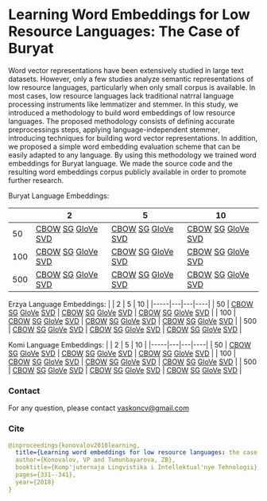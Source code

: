 # Learning Word Embeddings for Low Resource Languages: The Case of Buryat

Word vector representations have been extensively studied in large text datasets. However, only a few studies analyze semantic representations of low resource languages, particularly when only small corpus is available. In most cases, low resource languages lack traditional natгral language processing instruments like lemmatizer and stemmer. In this study, we introduced  a methodology to build word embeddings of low resource languages. The proposed  methodology consists of defining accurate preprocessings steps, applying language-independent stemmer, introducing techniques for building word vector representations. In addition, we proposed a simple word embedding evaluation scheme that can be easily adapted to any language. By using this methodology we trained word embeddings for Buryat language. We made the source code and the resulting word embeddings corpus publicly available in order to promote further research.

Buryat Language Embeddings:

|     | 2                                                                                                                                                                                                                                                                             | 5                                                                                                                                                                                                                                                                             | 10                                                                                                                                                                                                                                                                           |
|-----|-------------------------------------------------------------------------------------------------------------------------------------------------------------------------------------------------------------------------------------------------------------------------------|-------------------------------------------------------------------------------------------------------------------------------------------------------------------------------------------------------------------------------------------------------------------------------|------------------------------------------------------------------------------------------------------------------------------------------------------------------------------------------------------------------------------------------------------------------------------|
| 50  | [CBOW](https://drive.google.com/file/d/1Q4rkxYSYKR9SWgMcuv5HJDYCaA7oPcKu/view?usp=sharing) [SG](https://drive.google.com/file/d/1HmX-UOQMwmkQkno8FxWWiZzlH8Pcnbyo/view?usp=sharing) [GloVe](https://drive.google.com/file/d/1VZ4jKjWSTRd5UAmO0z4kzPn6AdWWgzUS/view?usp=sharing) [SVD](https://drive.google.com/file/d/1l1VI0bf3o4MF1KNSHctYSL_8PA_uFO0y/view?usp=sharing) | [CBOW](https://drive.google.com/file/d/1xelSd02x9YNELZWHSHgX1SNgfRe4LSE5/view?usp=sharing) [SG](https://drive.google.com/file/d/1MnrDX_RyOUryI_lF9kM17o3SujMx4ksa/view?usp=sharing) [GloVe](https://drive.google.com/file/d/1LwU-Pkha-L436IHBNZuxmKK1j4fv0KRs/view?usp=sharing) [SVD](https://drive.google.com/file/d/1s7mdkNA_dKpJm24RiuHoq7iLNFvS5z9k/view?usp=sharing) | [CBOW](https://drive.google.com/file/d/1QYB-CETgoSYG1AJQ3GDf33X8s9yXnskz/view?usp=sharing) [SG](https://drive.google.com/file/d/1x6fHXPa_hbvxj0GODrKTdIZ5H4tvNH1O/view?usp=sharing) [GloVe](https://drive.google.com/file/d/1s38-fuGKL9C1aqLtsuih37MaZzHtxcz1/view?usp=sharing) [SVD](https://drive.google.com/file/d/1yGuhDRKDMcNyTN4im7oTKV15K9LoKJKN/view?usp=sharing) | 
| 100 | [CBOW](https://drive.google.com/file/d/1Q_hiXiVT8g4F-1VTIjUApCMp5LkyVEbd/view?usp=sharing) [SG](https://drive.google.com/file/d/12EbPKDmgfZxqiU-9uKuFvCzMKKzYWzJg/view?usp=sharing) [GloVe](https://drive.google.com/file/d/1diTwqbaJw-dPAaotW__dRXRK1Nm-tJP3/view?usp=sharing) [SVD](https://drive.google.com/file/d/17iPeYo55ZFdjEPur0BrNsfvYjqhzV1VU/view?usp=sharing) | [CBOW](https://drive.google.com/file/d/1n0dOJmH2T5_BnoqdW7iq9evWBjqgWtLZ/view?usp=sharing) [SG](https://drive.google.com/file/d/1Haw0QtoYCS-IpI0sK_z5C_bMRDNDU3WN/view?usp=sharing) [GloVe](https://drive.google.com/file/d/1pYQh1gJRCzxVeGgsI38CL_jSmLxHb4fm/view?usp=sharing) [SVD](https://drive.google.com/file/d/1h0AszI53Xwky9YWFW2E2ySo_rC3D-_47/view?usp=sharing) | [CBOW](https://drive.google.com/file/d/1wzokNZmx_XuNO3mJz-ktgpq9fyqQc6FM/view?usp=sharing) [SG](https://drive.google.com/file/d/1gs0fRn2jeyxslBIlC9eVbA2CX2BTTqGe/view?usp=sharing) [GloVe](https://drive.google.com/file/d/1cw36a4QbiGURNv2WuxZs3pSfRKGU5taf/view?usp=sharing) [SVD](https://drive.google.com/file/d/1_D8Gl2iwkIMDWFCwCCpOpeIfpAaw9yjr/view?usp=sharing) |
| 500 | [CBOW](https://drive.google.com/file/d/16JWYVrY2vQcULGA2qZskT8aT0nKANAp3/view?usp=sharing) [SG](https://drive.google.com/file/d/1ESgS1st-nvDMRusHT-REhk-RY8E3cD2u/view?usp=sharing) [GloVe](https://drive.google.com/file/d/1ZrjzjKvMJP-vX_zOe_ZHEnZtRDSyfePy/view?usp=sharing) [SVD](https://drive.google.com/file/d/1mpO6ulO1ECI6y6odzJllLLII0PukvgFh/view?usp=sharing) | [CBOW](https://drive.google.com/file/d/1cOIdvq7fhxm5oaXkJtnXOyIVfPnL39rP/view?usp=sharing) [SG](https://drive.google.com/file/d/1cVJUkoOxaKz0uUvQ-8fTX1n_aLw_GzwE/view?usp=sharing) [GloVe](https://drive.google.com/file/d/1Pwq4_AergO0DaDuwTp9KjJPkoYNxZENv/view?usp=sharing) [SVD](https://drive.google.com/file/d/1hBGSMYsH9GT09omiYNq2rUYIJg-FcuTd/view?usp=sharing) | [CBOW](https://drive.google.com/file/d/1lHcxqEylCJSbUnYX-J3M_dLKcC40tT_f/view?usp=sharing) [SG](https://drive.google.com/file/d/1txM_TbMgggo4duknnkDw6b0YsxIoxNY0/view?usp=sharing) [GloVe](https://drive.google.com/file/d/1zGgjRXjUdbLw6ZRwc_mLKviPYhG2bQ0j/view?usp=sharing) [SVD](https://drive.google.com/file/d/1aE1FXqVkr38kax5-BEYfJwaUnP0bJ_uT/view?usp=sharing) |


Erzya Language Embeddings:
 |     | 2 | 5 | 10 |
 |-----|---|---|----|
 | 50  | [CBOW](https://drive.google.com/file/d/1X9auxKoq5BUftpHD42DRo_pzRq_NCR8A/view?usp=sharing) [SG](https://drive.google.com/file/d/1sMvJLClfGMentAoJhGT4XVlQo5ZItINC/view?usp=sharing) [GloVe](https://drive.google.com/file/d/1w5i-Dq8hTYgV5aKKU4mXcXcdk0gVwk8u/view?usp=sharing) [SVD](https://drive.google.com/file/d/12cuO3knIWC-T0ZhxLCHDOnLpZ3Im3Zua/view?usp=sharing) | [CBOW](https://drive.google.com/file/d/1NenfnFKfZIQwFeBaZ8pXY424S-PaUC0f/view?usp=sharing) [SG](https://drive.google.com/file/d/1Jv9goGYhVF4fNSMIiyIzG8X-YwD_0Cv_/view?usp=sharing) [GloVe](https://drive.google.com/file/d/1tC-7S7NhexRLAjuaXhFxPzgB0XHWK6HA/view?usp=sharing) [SVD](https://drive.google.com/file/d/1PPz2CLdXFLIql9cFWLiQV7wF2XQdzDIY/view?usp=sharing) | [CBOW](https://drive.google.com/file/d/1_uwp5t-NQitFzIDce3z1UFTYdraQVZ2O/view?usp=sharing) [SG](https://drive.google.com/file/d/12SM61_ZVyPBFxvgJRaN-w-0L_Q1T2rfi/view?usp=sharing) [GloVe](https://drive.google.com/file/d/1VA3qUMKtQ7WHgVxnhQ__QrPrsrdzWPSv/view?usp=sharing) [SVD](https://drive.google.com/file/d/1XtHkrJYjUyDxrtJ8Y2kHdy0J1hgdtGnJ/view?usp=sharing) |
 | 100 | [CBOW](https://drive.google.com/file/d/127G2725ljRfuOfaOAXehNzmivDms2O-7/view?usp=sharing) [SG](https://drive.google.com/file/d/1Scv8lI_Om7rlbToakpNv1FjAeqxbaXr6/view?usp=sharing) [GloVe](https://drive.google.com/file/d/1Jjo4LhIMUtqnbCtP5ANpnnTsuG6pln3S/view?usp=sharing) [SVD](https://drive.google.com/file/d/1cPooC0Y70YI8pUNxipDCwsQU783wHBNn/view?usp=sharing) | [CBOW](https://drive.google.com/file/d/1nATPUN8PfuchrueNNcT6N2X1JGv4Eg58/view?usp=sharing) [SG](https://drive.google.com/file/d/1Af6Tk23up0CKAXRy_JJuLeyQgJC_w9uS/view?usp=sharing) [GloVe](https://drive.google.com/file/d/1ZCVPnz2o_mgvh_Ej2ELCjIEIPlj2kssB/view?usp=sharing) [SVD](https://drive.google.com/file/d/1IDlENdR7c_fgX3s1ZkMiCydEkEiz0Q7o/view?usp=sharing) | [CBOW](https://drive.google.com/file/d/1yfRDbiHqNHrdjGn2kjMjuZzzxnrLV_Qg/view?usp=sharing) [SG](https://drive.google.com/file/d/1wDYylOiacOFlJrA7UHDepCqFLVi_4tuK/view?usp=sharing) [GloVe](https://drive.google.com/file/d/1EgF4XLnHygvMlwwNBit1gNt-O-mywBx1/view?usp=sharing) [SVD](https://drive.google.com/file/d/1ChZyXLSrkJj81qly9bYAWA6mFG-S4dpy/view?usp=sharing) |
 | 500 | [CBOW](https://drive.google.com/file/d/1oGBgB_2c8LqmajYQsjNC4cgA-npzsP_J/view?usp=sharing) [SG](https://drive.google.com/file/d/1zkUDbZQzrs3LOS4leWp9GaJH2NDA48n9/view?usp=sharing) [GloVe](https://drive.google.com/file/d/1z4vt7UxAvwC8Grc9evB2A0F5QlAWXV5P/view?usp=sharing) [SVD](https://drive.google.com/file/d/1-m0toMAT-_GBSEP5DVKXuY2aB-FED9-y/view?usp=sharing) | [CBOW](https://drive.google.com/file/d/12oUl5-6PcJ0fgdjzKZLImIlqodltR2_d/view?usp=sharing) [SG](https://drive.google.com/file/d/1f6Gbs2KBfBDgGiWMl0A93nVMPdymSvsi/view?usp=sharing) [GloVe](https://drive.google.com/file/d/1HV0z3yqFlUh4J8Mx8WV_vi9BeqM0jjiF/view?usp=sharing) [SVD](https://drive.google.com/file/d/1W8khbw1qZY8V2-AOJlB5uPos4RIbrZjn/view?usp=sharing) | [CBOW](https://drive.google.com/file/d/1tRtgbZdyeskrwGF5fo92V2ImNylSScun/view?usp=sharing) [SG](https://drive.google.com/file/d/1wZQt8j7Bl_y1CjLHHYmA03PhUUBP-KhY/view?usp=sharing) [GloVe](https://drive.google.com/file/d/1kQiA25F__FzdRfr-djgvpt-AQ8B9eW9T/view?usp=sharing) [SVD](https://drive.google.com/file/d/15pK9bu6GzDG36YCGEOMUl_y3DbLIsDp7/view?usp=sharing) |
 
Komi Language Embeddings:
 |     | 2 | 5 | 10 |
 |-----|---|---|----|
 | 50  | [CBOW](https://drive.google.com/file/d/1wAMbF6bxre_WJ4dts7ahGuXbObbovWXk/view?usp=sharing) [SG](https://drive.google.com/file/d/1_4U8iB9kaB-KFrhBV3_a1cziSMo4e6qU/view?usp=sharing) [GloVe](https://drive.google.com/file/d/1-g1-aZZcZjUR_3pVLydhvq6vIh2IwhWU/view?usp=sharing) [SVD](https://drive.google.com/file/d/1QnxadGbb6yyv0zP7wApfADsHdj2RmJq9/view?usp=sharing) | [CBOW](https://drive.google.com/file/d/15bP66inDSuHRqtdZV2d8Jiqr4GHR4mQA/view?usp=sharing) [SG](https://drive.google.com/file/d/1BGhgFJS8ldghFCpzrwDeFjXBBM9czbg4/view?usp=sharing) [GloVe](https://drive.google.com/file/d/1LBj3okEfqyBv36XyhXKUIHu7zHlqmBsX/view?usp=sharing) [SVD](https://drive.google.com/file/d/1IqzNqqwO5-Xcby1Ut45_Yie6hMAJ6zuQ/view?usp=sharing) | [CBOW](https://drive.google.com/file/d/10hFzuYRtfl_K8av5X98r3SKElepvFX0q/view?usp=sharing) [SG](https://drive.google.com/file/d/1Ybp8DuTvlA9suTHw89ZBGOwY1UfeDwsh/view?usp=sharing) [GloVe](https://drive.google.com/file/d/18cxqDWOPC2-UAEeXnhkAe1apiO2zLcIW/view?usp=sharing) [SVD](https://drive.google.com/file/d/1ey3vmo4oi4rJbIUFTFreZzWv-hRIZpeH/view?usp=sharing) |
 | 100 | [CBOW](https://drive.google.com/file/d/1-V7S8HdJ-eTWcqOs2thlBAigmowNL_bs/view?usp=sharing) [SG](https://drive.google.com/file/d/12tDAyGnNLSnD1yWt4J6oaI_ZB2H6KtAq/view?usp=sharing) [GloVe](https://drive.google.com/file/d/1-rN--iKdQOeV-rIHZdEzSVQPMlY9POFy/view?usp=sharing) [SVD](https://drive.google.com/file/d/1ZHP8YSfYbU2zXU5WMNq38tln6JidT4Ea/view?usp=sharing) | [CBOW](https://drive.google.com/file/d/1UJ4BRJB4iccHgyDiAK-i365sgC9y4RC0/view?usp=sharing) [SG](https://drive.google.com/file/d/1ZfJHgkEzVeWiieSW3DsfVXRDRIBbZE2H/view?usp=sharing) [GloVe](https://drive.google.com/file/d/1gFK-Hi9cJMPUckbfZgcqsnB6EaKwFSNb/view?usp=sharing) [SVD](https://drive.google.com/file/d/1R-kqV4MAyQYYj3aAXDmu3QVVJT_-qtny/view?usp=sharing) | [CBOW](https://drive.google.com/file/d/1-K9nIQN4wPvFtU-kyKIxLVsC16z-NlZh/view?usp=sharing) [SG](https://drive.google.com/file/d/1wbnLu7uB-5xLcL3W6nvIDuwMACEZIlV0/view?usp=sharing) [GloVe](https://drive.google.com/file/d/1NcbJXudAPQamyztfyi4GdRSBc2E2maTl/view?usp=sharing) [SVD](https://drive.google.com/file/d/1xleOhMZeL9wlKlaQ9okUAuFo5_-VfPXH/view?usp=sharing) |
 | 500 | [CBOW](https://drive.google.com/file/d/1Ear6VN5_5B7PzhOk0UEldvpxoyA2J_Al/view?usp=sharing) [SG](https://drive.google.com/file/d/1fZor9m1tWhHd8p8G6RXpPgK40jUtePE1/view?usp=sharing) [GloVe](https://drive.google.com/file/d/1Ckh7tT4N5pVP8VVKs-AiFqfGT44Ljf3c/view?usp=sharing) [SVD](https://drive.google.com/file/d/1HHGw-vuCgXUAUTbBIeoPpVEL9I7JwUoZ/view?usp=sharing) | [CBOW](https://drive.google.com/file/d/1bE-awaf2JJQ5SQD6mmifom410YzDQoqo/view?usp=sharing) [SG](https://drive.google.com/file/d/1c9ISYxfvDeixLszOByv_d2yUcAFSQUQo/view?usp=sharing) [GloVe](https://drive.google.com/file/d/1hDIhmJX45GOf7tooiKEunWSnz0C9wZaJ/view?usp=sharing) [SVD](https://drive.google.com/file/d/13awQNbCcVQT5BeEb4BeFkkLnf2kRiZG-/view?usp=sharing) | [CBOW](https://drive.google.com/file/d/1PY5_gKC7d41YuG293EZUDxVlgaUCDl7X/view?usp=sharing) [SG](https://drive.google.com/file/d/1gVen99lqlQvDd41kEErGgvVYYOGy7Joe/view?usp=sharing) [GloVe](https://drive.google.com/file/d/1-nA-tTumZ_fZlx-FhY5y-LhatXXoxVWI/view?usp=sharing) [SVD](https://drive.google.com/file/d/1H9gpznAugLWSjn8dXYbXElVTuleYnecQ/view?usp=sharing) |


### Contact
For any question, please contact vaskoncv@gmail.com


### Cite

```yaml
@inproceedings{konovalov2018learning,
  title={Learning word embeddings for low resource languages: the case of Buryat},
  author={Konovalov, VP and Tumunbayarova, ZB},
  booktitle={Komp'juternaja Lingvistika i Intellektual'nye Tehnologii},
  pages={331--341},
  year={2018}
}
